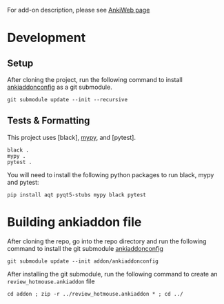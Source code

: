 For add-on description, please see [AnkiWeb page](https://ankiweb.net/shared/info/1928346827)
# Development
## Setup
After cloning the project, run the following command to install [ankiaddonconfig](https://github.com/BlueGreenMagick/ankiaddonconfig/) as a git submodule.
```
git submodule update --init --recursive
```

## Tests & Formatting
This project uses [black], [mypy](https://github.com/python/mypy), and [pytest].

```
black .
mypy .
pytest .
```

You will need to install the following python packages to run black, mypy and pytest: 
```
pip install aqt pyqt5-stubs mypy black pytest
```

# Building ankiaddon file
After cloning the repo, go into the repo directory and run the following command to install the git submodule [ankiaddonconfig](https://github.com/BlueGreenMagick/ankiaddonconfig/)
```
git submodule update --init addon/ankiaddonconfig
```
After installing the git submodule, run the following command to create an `review_hotmouse.ankiaddon` file
```
cd addon ; zip -r ../review_hotmouse.ankiaddon * ; cd ../
```